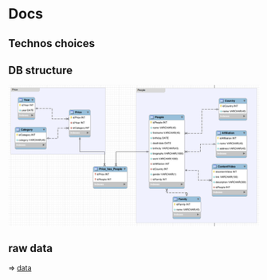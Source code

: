 # Docs 

## Technos choices


## DB structure
![db strucure](./db_schema.png)

## raw data

=> [data](./data.json)